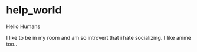 # help_world
Hello Humans

I like to be in my room and am so introvert that i hate socializing.
I like anime too..
